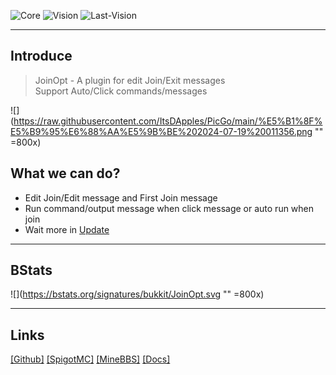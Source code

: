

![Core](https://img.shields.io/badge/Core-Paper/Spigot-blue)
![Vision](https://img.shields.io/badge/MCVison-1.17+-blue)
![Last-Vision](https://img.shields.io/badge/LastVision-3.0.1-blue)

---

## Introduce
> JoinOpt - A plugin for edit Join/Exit messages<br>
> Support Auto/Click commands/messages

![](https://raw.githubusercontent.com/ItsDApples/PicGo/main/%E5%B1%8F%E5%B9%95%E6%88%AA%E5%9B%BE%202024-07-19%20011356.png "" =800x)

## What we can do?

- Edit Join/Edit message and First Join message
- Run command/output message when click message or auto run when join
- Wait more in [Update](/docs/JoinOpt/Update.md)

---
## BStats
![](https://bstats.org/signatures/bukkit/JoinOpt.svg  "" =800x)

---
## Links
[[Github]](https://github.com/ItsDApples/JoinOpt/releases/tag/JoinOpt) 
[[SpigotMC]](https://www.spigotmc.org/resources/joinopt.114129/)
[[MineBBS]](https://www.minebbs.com/resources/joinopt.8895/)
[[Docs]](https://itsdapples.github.io/OptTools-Docs/docs/JoinOpt/)
